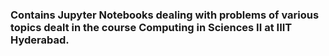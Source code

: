 ### Contains Jupyter Notebooks dealing with problems of various topics dealt in the course Computing in Sciences II at IIIT Hyderabad.
